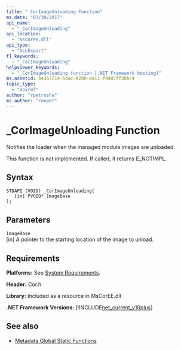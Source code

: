 ```yaml
---
title: "_CorImageUnloading Function"
ms.date: "03/30/2017"
api_name: 
  - "_CorImageUnloading"
api_location: 
  - "mscoree.dll"
api_type: 
  - "DLLExport"
f1_keywords: 
  - "_CorImageUnloading"
helpviewer_keywords: 
  - "_CorImageUnloading function [.NET Framework hosting]"
ms.assetid: b4367214-6dac-4280-aa11-fd487ff30bc4
topic_type: 
  - "apiref"
author: "rpetrusha"
ms.author: "ronpet"
---
```

# _CorImageUnloading Function
Notifies the loader when the managed module images are unloaded.  
  
 This function is not implemented. If called, it returns E_NOTIMPL.  
  
## Syntax  
  
```  
STDAPI (VOID) _CorImageUnloading(   
   [in] PVOID* ImageBase  
);  
```  
  
## Parameters  
 `ImageBase`  
 [in] A pointer to the starting location of the image to unload.  
  
## Requirements  
 **Platforms:** See [System Requirements](../../../../docs/framework/get-started/system-requirements.md).  
  
 **Header:** Cor.h  
  
 **Library:** Included as a resource in MsCorEE.dll  
  
 **.NET Framework Versions:** [!INCLUDE[net_current_v10plus](../../../../includes/net-current-v10plus-md.md)]  
  
## See also
- [Metadata Global Static Functions](../../../../docs/framework/unmanaged-api/metadata/metadata-global-static-functions.md)
